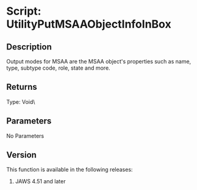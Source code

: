 # Script: UtilityPutMSAAObjectInfoInBox

## Description

Output modes for MSAA are the MSAA object\'s properties such as name,
type, subtype code, role, state and more.

## Returns

Type: Void\

## Parameters

No Parameters

## Version

This function is available in the following releases:

1.  JAWS 4.51 and later
